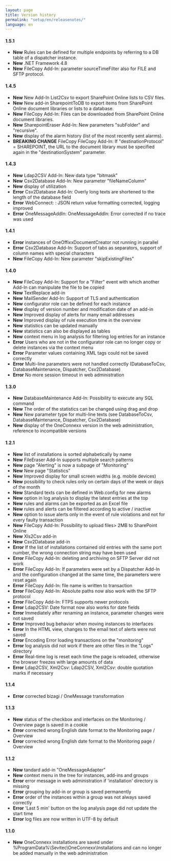 ```yaml
---
layout: page
title: Version history
permalink: "setup/en/releasenotes/"
language: en
---
```


#### 1.5.1

* __New__ Rules can be defined for multiple endpoints by referring to a DB table of a dispatcher instance.
* __New__ .NET Framework 4.8
* __New__ FileCopy Add-In: parameter sourceTimeFilter also for FILE and SFTP protocol.


#### 1.4.5

* __New__ New Add-In List2Csv to export SharePoint Online lists to CSV files.
* __New__ New add-in SharepointToDB to export items from SharePoint Online document libraries or lists to a database.
* __New__ FileCopy Add-In: Files can be downloaded from SharePoint Online document libraries.
* __New__ SharepointEraser Add-In: New parameters "subFolder" and "recursive".
* __New__ display of the alarm history (list of the most recently sent alarms).
* __BREAKING CHANGE__ FileCopy FileCopy Add-In: If "destinationProtocol" = SHAREPOINT, the URL to the document library must be specified again in the "destinationSystem" parameter.


#### 1.4.3

* __New__ Ldap2CSV Add-In: New data type "bitmask"
* __New__ Csv2Database Add-In: New parameter "fileNameColumn"
* __New__ display of utilization
* __Error__ Csv2Database Add-In: Overly long texts are shortened to the length of the database field
* __Error__ WebConnect: : JSON return value formatting corrected, logging improved
* __Error__ OneMessageAddIn: OneMessageAddIn: Error corrected if no trace was used


#### 1.4.1

* __Error__ instances of OneOffixxDocumentCreator not running in parallel
* __Error__ Csv2Database Add-In: Support of tabs as separators, support of column names with special characters
* __New__ FileCopy Add-In: New parameter "skipExistingFiles"


#### 1.4.0

* __New__ FileCopy Add-In: Support for a "Filter" event with which another Add-In can manipulate the file to be copied
* __New__ TextReplace add-in
* __New__ MailSender Add-In: Support of TLS and authentication
* __New__ configurator role can be defined for each instance
* __New__ display of version number and modification date of an add-in
* __New__ Improved display of alerts for many email addresses
* __New__ Improved display of rule execution time in the overview
* __New__ statistics can be updated manually
* __New__ statistics can also be displayed as tables
* __New__ context menu in log analysis for filtering log entries for an instance
* __Error__ Users who are not in the configurator role can no longer copy or delete instances via the context menu
* __Error__ Parameter values ​​containing XML tags could not be saved correctly
* __Error__ Multi-line parameters were not handled correctly (DatabaseToCsv, DatabaseMaintenance, Dispatcher, Csv2Database)
* __Error__ No more session timeout in web administration


#### 1.3.0

* __New__ DatabaseMaintenance Add-In: Possibility to execute any SQL command
* __New__ The order of the statistics can be changed using drag and drop
* __New__ New parameter type for multi-line texts (see DatabaseToCsv, DatabaseMaintenance, Dispatcher, Csv2Database)
* __New__ display of the OneConnexx version in the web administration, reference to incompatible versions


#### 1.2.1

* __New__ list of installations is sorted alphabetically by name
* __New__ FileEraser Add-In supports multiple search patterns
* __New__ page "Alerting" is now a subpage of "Monitoring"
* __New__ New page "Statistics"
* __New__ Improved display for small screen widths (e.g. mobile devices)
* __New__ possibility to check rules only on certain days of the week or days of the month
* __New__ Standard texts can be defined in Web.config for new alarms
* __New__ option in log analysis to display the latest entries at the top
* __New__ rules and alarms can be exported as an Excel file
* __New__ rules and alerts can be filtered according to active / inactive
* __New__ option to issue alerts only in the event of rule violations and not for every faulty transaction
* __New__ FileCopy Add-In: Possibility to upload files> 2MB to SharePoint Online
* __New__ Xls2Csv add-in
* __New__ Csv2Database add-in
* __Error__ If the list of installations contained old entries with the same port number, the wrong connection string may have been used
* __Error__ FileCopy Add-In: deleting and archiving on SFTP Server did not work
* __Error__ FileCopy Add-In: If parameters were set by a Dispatcher Add-In and the configuration changed at the same time, the parameters were reset again
* __Error__ FileCopy Add-In: file name is written to transaction
* __Error__ FileCopy Add-In: Absolute paths now also work with the SFTP protocol
* __Error__ FileCopy Add-In: FTPS supports newer protocols
* __Error__ Ldap2CSV: Date format now also works for date fields
* __Error__ Immediately after renaming an instance, parameter changes were not saved
* __Error__ Improved bug behavior when moving instances to interfaces
* __Error__ In the HTML view, changes to the email text of alerts were not saved
* __Error__ Encoding Error loading transactions on the "monitoring"
* __Error__ log analysis did not work if there are other files in the "Logs" directory
* __Error__ Real-time log is reset each time the page is reloaded, otherwise the browser freezes with large amounts of data
* __Error__ Ldap2CSV, Xml2Csv: Ldap2CSV, Xml2Csv: double quotation marks if necessary


#### 1.1.4

* __Error__ corrected bizagi / OneMessage transformation


#### 1.1.3

* __New__ status of the checkbox and interfaces on the Monitoring / Overview page is saved in a cookie
* __Error__ corrected wrong English date format to the Monitoring page / Overview
* __Error__ corrected wrong English date format to the Monitoring page / Overview


#### 1.1.2

* __New__ tandard add-in "OneMessageAdapter"
* __New__ context menu in the tree for instances, add-ins and groups
* __Error__ error message in web administration if 'installation' directory is missing
* __Error__ grouping by add-in or group is saved permanently
* __Error__ order of the instances within a group was not always saved correctly
* __Error__ 'Last 5 min' button on the log analysis page did not update the start time
* __Error__ log files are now written in UTF-8 by default


#### 1.1.0

* __New__ OneConnexx installations are saved under %ProgramData%\Sevitec\OneConnexx\Installations and can no longer be added manually in the web administration
